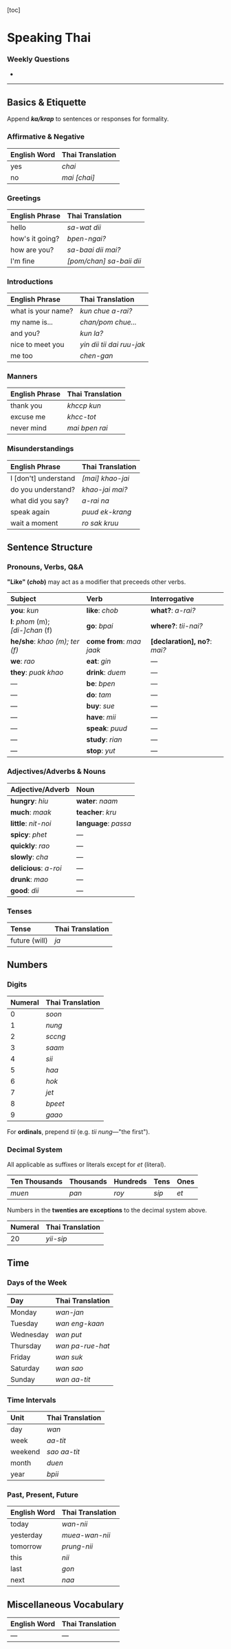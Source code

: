[toc]

# Speaking Thai

### Weekly Questions

* 

---

## Basics & Etiquette

Append ***ka/krap*** to sentences or responses for formality.

### Affirmative & Negative

English Word | Thai Translation
:--|:--
yes | *chai*
no | *mai [chai]*

### Greetings
English Phrase | Thai Translation
:--|:--
hello | *sa-wat dii*
how's it going? | *bpen-ngai?*
how are you? | *sa-baai dii mai?*
I'm fine | *[pom/chan] sa-baii dii*

### Introductions
English Phrase | Thai Translation
:--|:--
what is your name? | *kun chue a-rai?*
my name is... | *chan/pom chue...*
and you? | *kun la?*
nice to meet you | *yin dii tii dai ruu-jak*
me too | *chen-gan*

### Manners
English Phrase | Thai Translation
:--|:--
thank you | *khccp kun*
excuse me | *khcc-tot*
never mind | *mai bpen rai*

### Misunderstandings
English Phrase | Thai Translation
:--|:--
I [don't] understand | *[mai] khao-jai*
do you understand? | *khao-jai mai?*
what did you say? | *a-rai na*
speak again | *puud ek-krang*
wait a moment | *ro sak kruu*

## Sentence Structure

### Pronouns, Verbs, Q&A

**"Like" (*chob*)** may act as a modifier that preceeds other verbs.

Subject | Verb | Interrogative
:--|:--|:--
**you**: *kun* | **like**: *chob* | **what?**: *a-rai?*
**I**: *phom* (m); *[di-]chan* (f) | **go**: *bpai* | **where?**: *tii-nai?*
**he/she**: *khao (m); ter (f)* | **come from**: *maa jaak* | **[declaration], no?**: *mai?*
**we**: *rao* | **eat**: *gin* | —
**they**: *puak khao* | **drink**: *duem* | —
— | **be**: *bpen* | —
— | **do**: *tam* | —
— | **buy**: *sue* | —
— | **have**: *mii* | —
— | **speak**: *puud* | —
— | **study**: *rian* | —
— | **stop**: *yut* | —

### Adjectives/Adverbs & Nouns

Adjective/Adverb | Noun
:--|:--
**hungry**: *hiu* | **water**: *naam*
**much**: *maak* | **teacher**: *kru*
**little**: *nit-noi* | **language**: *passa*
**spicy**: *phet* | —
**quickly**: *rao*| —
**slowly**: *cha*| —
**delicious**: *a-roi* | —
**drunk**: *mao* | —
**good**: *dii* | —

### Tenses

Tense | Thai Translation
:--|:--
future (will) | *ja*

## Numbers

### Digits

Numeral | Thai Translation
:--|:--
0   | *soon*             
1   | *nung*             
2   | *sccng*             
3   | *saam*             
4   | *sii*            
5   | *haa*             
6   | *hok*             
7   | *jet*             
8   | *bpeet*             
9   | *gaao*

For **ordinals**, prepend *tii* (e.g. *tii nung*—"the first").             

### Decimal System

All applicable as suffixes or literals except for *et* (literal).

Ten Thousands | Thousands | Hundreds | Tens     | Ones
:--|:--|:--|:--|:--
*muen* | *pan* | *roy* | *sip* | *et*

Numbers in the **twenties are exceptions** to the decimal system above.

Numeral | Thai Translation
:--|:--
20       | *yii-sip*

## Time

### Days of the Week
Day | Thai Translation
:--|:--
Monday | *wan-jan*
Tuesday| *wan eng-kaan*
Wednesday | *wan put*
Thursday | *wan pa-rue-hat*
Friday | *wan suk*
Saturday | *wan sao*
Sunday | *wan aa-tit*

### Time Intervals
Unit | Thai Translation
:--|:--
day | *wan*
week | *aa-tit*
weekend | *sao aa-tit*
month | *duen*
year | *bpii*

### Past, Present, Future
English Word | Thai Translation
:--|:--
today | *wan-nii*
yesterday | *muea-wan-nii*
tomorrow | *prung-nii*
this | *nii*
last | *gon*
next | *naa*

## Miscellaneous Vocabulary

English Word | Thai Translation
:--|:--
— | —

<!-- STYLES & SCRIPTS -->
<style>
	body {
		margin: 0;
	}
	
	ul.toc {
		display: none;
	}
	
	@media screen and (min-width: 914px) {
		ul.toc {
			display: inherit;
			position: fixed;
		    top: 0;
		    right: 0;
		    z-index: 1;
		    box-sizing: border-box;
		    height: 100%;
		    margin: 0;
		    padding: 0 30px 10px;
		    background: #eaeaea;
		    overflow: scroll;
		}
		
		ul.toc::before {
		    content: 'Table of Contents';
		    display: block;
		    font-size: 18px;
		    font-weight: bold;
		    margin: 20px 0 10px;
		}
	}
</style>